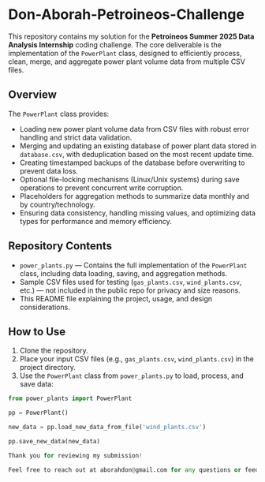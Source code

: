 # Don-Aborah-Petroineos-Challenge

This repository contains my solution for the **Petroineos Summer 2025 Data Analysis Internship** coding challenge. The core deliverable is the implementation of the `PowerPlant` class, designed to efficiently process, clean, merge, and aggregate power plant volume data from multiple CSV files.

## Overview

The `PowerPlant` class provides:

- Loading new power plant volume data from CSV files with robust error handling and strict data validation.
- Merging and updating an existing database of power plant data stored in `database.csv`, with deduplication based on the most recent update time.
- Creating timestamped backups of the database before overwriting to prevent data loss.
- Optional file-locking mechanisms (Linux/Unix systems) during save operations to prevent concurrent write corruption.
- Placeholders for aggregation methods to summarize data monthly and by country/technology.
- Ensuring data consistency, handling missing values, and optimizing data types for performance and memory efficiency.

## Repository Contents

- `power_plants.py` — Contains the full implementation of the `PowerPlant` class, including data loading, saving, and aggregation methods.
- Sample CSV files used for testing (`gas_plants.csv`, `wind_plants.csv`, etc.) — not included in the public repo for privacy and size reasons.
- This README file explaining the project, usage, and design considerations.

## How to Use

1. Clone the repository.
2. Place your input CSV files (e.g., `gas_plants.csv`, `wind_plants.csv`) in the project directory.
3. Use the `PowerPlant` class from `power_plants.py` to load, process, and save data:

```python
from power_plants import PowerPlant

pp = PowerPlant()

new_data = pp.load_new_data_from_file('wind_plants.csv')

pp.save_new_data(new_data)

Thank you for reviewing my submission!

Feel free to reach out at aborahdon@gmail.com for any questions or feedback.
